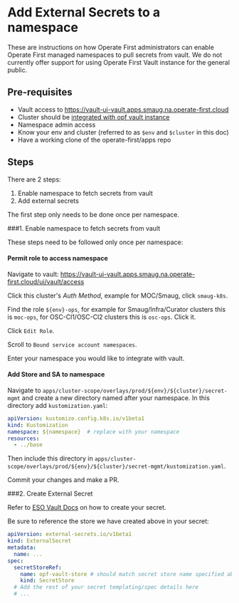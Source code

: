 # Add External Secrets to a namespace

These are instructions on how Operate First administrators can enable Operate First managed namespaces to pull secrets
from vault. We do not currently offer support for using Operate First Vault instance for the general public.

## Pre-requisites

* Vault access to https://vault-ui-vault.apps.smaug.na.operate-first.cloud
* Cluster should be [integrated with opf vault instance][1]
* Namespace admin access
* Know your env and cluster (referred to as `$env` and `$cluster` in this doc)
* Have a working clone of the operate-first/apps repo

## Steps

There are 2 steps:
1) Enable namespace to fetch secrets from vault
2) Add external secrets

The first step only needs to be done once per namespace.

###1. Enable namespace to fetch secrets from vault

These steps need to be followed only once per namespace:

#### Permit role to access namespace

Navigate to vault: https://vault-ui-vault.apps.smaug.na.operate-first.cloud/ui/vault/access

Click this cluster's *Auth Method*, example for MOC/Smaug, click `smaug-k8s`.

Find the role `${env}-ops`, for example for Smaug/Infra/Curator clusters this is `moc-ops`, for OSC-Cl1/OSC-Cl2 clusters
this is `osc-ops`. Click it.

Click `Edit Role`.

Scroll to `Bound service account namespaces`.

Enter your namespace you would like to integrate with vault.

#### Add Store and SA to namespace

Navigate to `apps/cluster-scope/overlays/prod/${env}/${cluster}/secret-mgmt` and create a new directory named after
your namespace. In this directory add `kustomization.yaml`:

```yaml
apiVersion: kustomize.config.k8s.io/v1beta1
kind: Kustomization
namespace: ${namespace}  # replace with your namespace
resources:
  - ../base
```

Then include this directory in  `apps/cluster-scope/overlays/prod/${env}/${cluster}/secret-mgmt/kustomization.yaml`.

Commit your changes and make a PR.

###2. Create External Secret

Refer to [ESO Vault Docs][2] on how to create your secret.

Be sure to reference the store we have created above in your secret:

```yaml
apiVersion: external-secrets.io/v1beta1
kind: ExternalSecret
metadata:
  name: ...
spec:
  secretStoreRef:
    name: opf-vault-store # should match secret store name specified above
    kind: SecretStore
  # Add the rest of your secret templating/spec details here
  # ...

```
[1]: add_cluster_to_eso_and_vault.md
[2]: https://external-secrets.io/v0.5.6/provider-hashicorp-vault/
